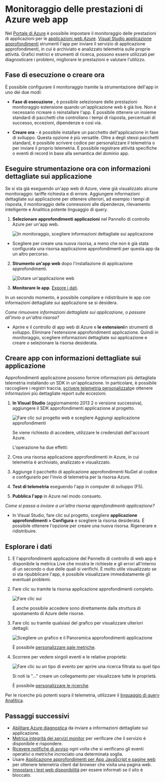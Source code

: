 <properties
    pageTitle="Eseguire il monitoraggio delle prestazioni dell'applicazione web Azure | Microsoft Azure"
    description="Applicazione monitoraggio delle prestazioni per Azure web app. Carico e tempi di risposta, le informazioni sulle dipendenze e impostare avvisi sulle prestazioni del grafico."
    services="application-insights"
    documentationCenter=".net"
    authors="alancameronwills"
    manager="douge"/>

<tags
    ms.service="azure-portal"
    ms.workload="na"
    ms.tgt_pltfrm="na"
    ms.devlang="na"
    ms.topic="article"
    ms.date="10/24/2016"
    ms.author="awills"/>

# <a name="monitor-azure-web-app-performance"></a>Monitoraggio delle prestazioni di Azure web app

Nel [Portale di Azure](https://portal.azure.com) è possibile impostare il monitoraggio delle prestazioni di applicazioni per le [applicazioni web Azure](../app-service-web/app-service-web-overview.md). [Visual Studio applicazione approfondimenti](app-insights-overview.md) strumenti l'app per inviare il servizio di applicazione approfondimenti, in cui è archiviato e analizzato telemetria sulle proprie attività. Grafici metrici e strumenti di ricerca, possono essere utilizzati per diagnosticare i problemi, migliorare le prestazioni e valutare l'utilizzo.

## <a name="run-time-or-build-time"></a>Fase di esecuzione o creare ora

È possibile configurare il monitoraggio tramite la strumentazione dell'app in uno dei due modi:

* **Fase di esecuzione** , è possibile selezionare delle prestazioni monitoraggio estensione quando un'applicazione web è già live. Non è necessario ricreare o reinstallare l'app. È possibile ottenere un insieme standard di pacchetti che controllano i tempi di risposta, percentuali di successo, eccezioni, dipendenze e così via. 
 
* **Creare ora** - è possibile installare un pacchetto dell'applicazione in fase di sviluppo. Questa opzione è più versatile. Oltre a degli stessi pacchetti standard, è possibile scrivere codice per personalizzare il telemetria o per inviare il proprio telemetria. È possibile registrare attività specifiche o eventi di record in base alla semantica del dominio app. 

## <a name="run-time-instrumentation-with-application-insights"></a>Eseguire strumentazione ora con informazioni dettagliate sui applicazione

Se si sta già eseguendo un'app web di Azure, viene già visualizzato alcune monitoraggio: tariffe richiesta e di errore. Aggiungere informazioni dettagliate sui applicazione per ottenere ulteriori, ad esempio i tempi di risposta, il monitoraggio delle connessioni alle dipendenze, rilevamento intelligente e Analitica potente linguaggio di query. 

1. **Selezionare approfondimenti applicazioni** nel Pannello di controllo Azure per un'app web.

    ![In monitoraggio, scegliere informazioni dettagliate sui applicazione](./media/app-insights-azure-web-apps/05-extend.png)

 * Scegliere per creare una nuova risorsa, a meno che non è già stata configurata una risorsa applicazione approfondimenti per questa app da un altro percorso.

2. **Strumento un'app web** dopo l'installazione di applicazione approfondimenti. 

    ![Dotare un'applicazione web](./media/app-insights-azure-web-apps/restart-web-app-for-insights.png)

3. **Monitorare le app**.  [Expore i dati](#explore-the-data).

In un secondo momento, è possibile compilare e ridistribuire le app con informazioni dettagliate sui applicazione se si desidera.

*Come rimuovere informazioni dettagliate sui applicazione, o passare all'invio a un'altra risorsa?*

* Aprire e il controllo di app web di Azure e **le estensioni**in strumenti di sviluppo. Eliminare l'estensione approfondimenti applicazione. Quindi in monitoraggio, scegliere informazioni dettagliate sui applicazione e creare o selezionare la risorsa desiderata.

## <a name="build-the-app-with-application-insights"></a>Creare app con informazioni dettagliate sui applicazione

Approfondimenti applicazione possono fornire informazioni più dettagliata telemetria installando un SDK in un'applicazione. In particolare, è possibile raccogliere i registri traccia, [scrivere telemetria personalizzato](../application-insights/app-insights-api-custom-events-metrics.md)e ottenere informazioni più dettagliate report sulle eccezioni.

1. **In Visual Studio** (aggiornamento 2013 2 o versione successiva), aggiungere il SDK approfondimenti applicazione al progetto.

    ![Fare clic sul progetto web e scegliere Aggiungi applicazione approfondimenti](./media/app-insights-azure-web-apps/03-add.png)

    Se viene richiesto di accedere, utilizzare le credenziali dell'account Azure.

    L'operazione ha due effetti:

 1. Crea una risorsa applicazione approfondimenti in Azure, in cui telemetria è archiviato, analizzato e visualizzato.
 2. Aggiunge il pacchetto di applicazione approfondimenti NuGet al codice e configurarlo per l'invio di telemetria per la risorsa Azure.

2. **Test di telemetria** eseguendo l'app in computer di sviluppo (F5).

3. **Pubblica l'app** in Azure nel modo consueto. 


*Come si passa a inviare a un'altra risorsa approfondimenti applicazione?*

* In Visual Studio, fare clic sul progetto, scegliere **applicazione approfondimenti > Configura** e scegliere la risorsa desiderata. È possibile ottenere l'opzione per creare una nuova risorsa. Rigenerare e ridistribuire.

## <a name="explore-the-data"></a>Esplorare i dati

1. E l'approfondimenti applicazione del Pannello di controllo di web app è disponibile la metrica Live che mostra le richieste e gli errori all'interno di un secondo o due delle quali si verifichi. È molto utile visualizzato se si sta ripubblicare l'app, è possibile visualizzare immediatamente gli eventuali problemi.

2. Fare clic su tramite la risorsa applicazione approfondimenti completo.

    
    ![Fare clic sui](./media/app-insights-azure-web-apps/view-in-application-insights.png)

    È anche possibile accedere sono direttamente dalla struttura di spostamento di Azure delle risorse.

2. Fare clic su tramite qualsiasi del grafico per visualizzare ulteriori dettagli:

    ![Scegliere un grafico e il Panoramica approfondimenti applicazione](./media/app-insights-azure-web-apps/07-dependency.png)

    È possibile [personalizzare pale metriche](../application-insights/app-insights-metrics-explorer.md).

3. Scorrere per vedere singoli eventi e le relative proprietà:

    ![Fare clic su un tipo di evento per aprire una ricerca filtrata su quel tipo](./media/app-insights-azure-web-apps/08-requests.png)

    Si noti la "…" creare un collegamento per visualizzare tutte le proprietà.

    È possibile [personalizzare le ricerche](../application-insights/app-insights-diagnostic-search.md).

Per le ricerche più potenti sopra il telemetria, utilizzare il [linguaggio di query Analitica](../application-insights/app-insights-analytics-tour.md).





## <a name="next-steps"></a>Passaggi successivi

* [Abilitare Azure diagnostica](app-insights-azure-diagnostics.md) da inviare a informazioni dettagliate sui applicazione.
* [Metrica integrità dei servizi monitor](../monitoring-and-diagnostics/insights-how-to-customize-monitoring.md) per verificare che il servizio è disponibile e rispondere.
* [Ricevere notifiche di avviso](../monitoring-and-diagnostics/insights-receive-alert-notifications.md) ogni volta che si verificano gli eventi operativi o metriche incrociato una determinata soglia.
* Usare [Applicazione approfondimenti per App JavaScript e pagine web](app-insights-web-track-usage.md) per ottenere telemetria client dal browser che visita una pagina web.
* [Impostare i test web disponibilità](app-insights-monitor-web-app-availability.md) per essere informati se il sito è bloccato.
